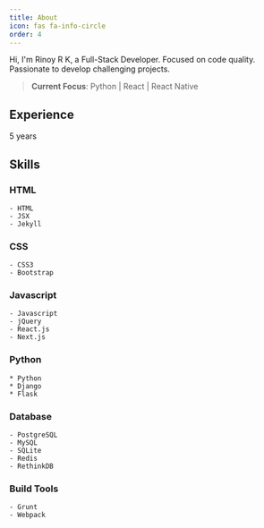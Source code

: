 ```yaml
---
title: About
icon: fas fa-info-circle
order: 4
---
```



Hi, I'm Rinoy R K, a Full-Stack Developer. Focused on code quality. Passionate to develop challenging projects.

> **Current Focus**: Python | React | React Native

## Experience

5 years

## Skills

### HTML

    - HTML
    - JSX
    - Jekyll

### CSS

    - CSS3
    - Bootstrap

### Javascript

    - Javascript
    - jQuery
    - React.js
    - Next.js

### Python

    * Python
    * Django
    * Flask

### Database

    - PostgreSQL
    - MySQL
    - SQLite
    - Redis
    - RethinkDB

### Build Tools

    - Grunt
    - Webpack

